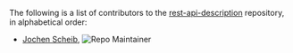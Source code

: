 The following is a list of contributors to the [rest-api-description](https://github.com/boschrexroth/rest-api-description) repository,
in alphabetical order:

* [Jochen Scheib](https://github.com/mapero), ![Repo Maintainer](https://badgen.net/badge/repo/maintainer/blue "Repo Maintainer")
